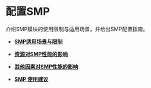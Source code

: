 # 配置SMP

介绍SMP模块的使用限制与适用场景，并给出SMP配置指南。

-   **[SMP适用场景与限制](SMP适用场景与限制.md)**  

-   **[资源对SMP性能的影响](资源对SMP性能的影响.md)**  

-   **[其他因素对SMP性能的影响](其他因素对SMP性能的影响.md)**  

-   **[SMP 使用建议](SMP-使用建议.md)**  


